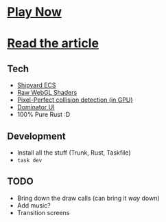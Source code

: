 # [Play Now](https://dakom.github.io/not-a-game)  
# [Read the article](https://dakom.github.io/not-a-game/about.html)

## Tech

* [Shipyard ECS](https://github.com/leudz/shipyard)
* [Raw WebGL Shaders](./src/renderer/shaders)
* [Pixel-Perfect collision detection (in GPU)](./src/collision#L73)
* [Dominator UI](https://github.com/Pauan/rust-dominator)
* 100% Pure Rust :D

## Development

* Install all the stuff (Trunk, Rust, Taskfile)
* `task dev`

## TODO

* Bring down the draw calls (can bring it _way_ down)
* Add music?
* Transition screens